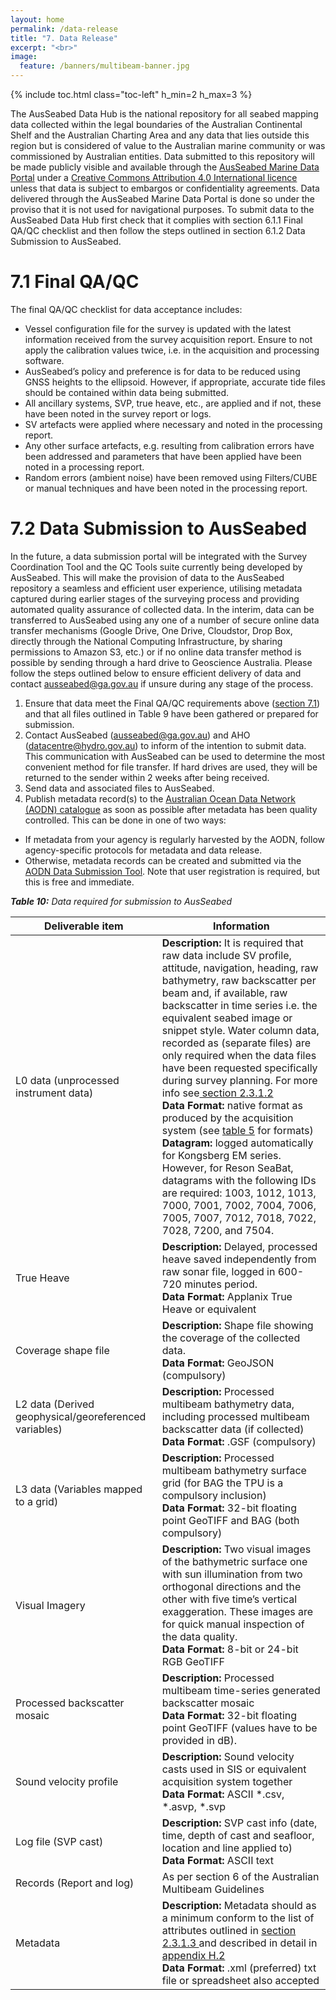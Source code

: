 ```yaml
---
layout: home
permalink: /data-release
title: "7. Data Release"
excerpt: "<br>"
image:
  feature: /banners/multibeam-banner.jpg
---
```

{% include toc.html class="toc-left" h_min=2 h_max=3 %}

The AusSeabed Data Hub is the national repository for all seabed mapping data collected within the legal boundaries of the Australian Continental Shelf and the Australian Charting Area and any data that lies outside this region but is considered of value to the Australian marine community or was commissioned by Australian entities. Data submitted to this repository will be made publicly visible and available through the [AusSeabed Marine Data Portal](https://portal.ga.gov.au/persona/marine) under a [Creative Commons Attribution 4.0 International licence](https://creativecommons.org/licenses/by/4.0/legalcode) unless that data is subject to embargos or confidentiality agreements. Data delivered through the AusSeabed Marine Data Portal is done so under the proviso that it is not used for navigational purposes. To submit data to the AusSeabed Data Hub first check that it complies with section 6.1.1 Final QA/QC checklist and then follow the steps outlined in section 6.1.2 Data Submission to AusSeabed.

# 7.1 Final QA/QC
The final QA/QC checklist for data acceptance includes:
*   Vessel configuration file for the survey is updated with the latest information received from the survey acquisition report. Ensure to not apply the calibration values twice, i.e. in the acquisition and processing software.
*   AusSeabed’s policy and preference is for data to be reduced using GNSS heights to the ellipsoid. However, if appropriate, accurate tide files should be contained within data being submitted.
*   All ancillary systems, SVP, true heave, etc., are applied and if not, these have been noted in the survey report or logs.
*   SV artefacts were applied where necessary and noted in the processing report. 
*   Any other surface artefacts, e.g. resulting from calibration errors have been addressed and parameters that have been applied have been noted in a processing report.
*   Random errors (ambient noise) have been removed using Filters/CUBE or manual techniques and have been noted in the processing report.

# 7.2 Data Submission to AusSeabed
In the future, a data submission portal will be integrated with the Survey Coordination Tool and the QC Tools suite currently being developed by AusSeabed. This will make the provision of data to the AusSeabed repository a seamless and efficient user experience, utilising metadata captured during earlier stages of the surveying process and providing automated quality assurance of collected data. In the interim, data can be transferred to AusSeabed using any one of a number of secure online data transfer mechanisms (Google Drive, One Drive, Cloudstor, Drop Box, directly through the National Computing Infrastructure, by sharing permissions to Amazon S3, etc.) or if no online data transfer method is possible by sending through a hard drive to Geoscience Australia. Please follow the steps outlined below to ensure efficient delivery of data and contact [ausseabed@ga.gov.au](mailto:ausseabed@ga.gov.au) if unsure during any stage of the process.



1. Ensure that data meet the Final QA/QC requirements above ([section 7.1](https://australian-multibeam-guidelines.github.io/data-release#71-final-qaqc)) and that all files outlined in Table 9 have been gathered or prepared for submission. 
2. Contact AusSeabed ([ausseabed@ga.gov.au](mailto:ausseabed@ga.gov.au)) and AHO ([datacentre@hydro.gov.au](mailto:datacentre@hydro.gov.au)) to inform of the intention to submit data. This communication with AusSeabed can be used to determine the most convenient method for file transfer. If hard drives are used, they will be returned to the sender within 2 weeks after being received.
3. Send data and associated files to AusSeabed.
4. Publish metadata record(s) to the [Australian Ocean Data Network (AODN) catalogue](http://catalogue.aodn.org.au/geonetwork/srv/eng/main.home) as soon as possible after metadata has been quality controlled. This can be done in one of two ways:
*   If metadata from your agency is regularly harvested by the AODN, follow agency-specific protocols for metadata and data release. 
*   Otherwise, metadata records can be created and submitted via the [AODN Data Submission Tool](https://metadataentry.aodn.org.au/submit/). Note that user registration is required, but this is free and immediate.

_**Table 10:** Data required for submission to AusSeabed_
<table>
<thead>
  <tr>
    <th>Deliverable item</th>
    <th>Information</th>
  </tr>
</thead>
<tbody>
  <tr>
    <td>L0 data (unprocessed instrument data)</td>
    <td><strong>Description:</strong> It is required that raw data include SV profile, attitude, navigation, heading, raw bathymetry, raw backscatter per beam and, if available, raw backscatter in time series i.e. the equivalent seabed image or snippet style. Water column data, recorded as (separate files) are only required when the data files have been requested specifically during survey planning. For more info see<a href="https://australian-multibeam-guidelines.github.io/pre-survey-planning#231-data-type-formats-and-metadata"> section 2.3.1.2</a><br><strong>Data Format:</strong> native format as produced by the acquisition system (see <a href="https://australian-multibeam-guidelines.github.io/pre-survey-planning#231-data-type-formats-and-metadata">table 5</a> for formats) <br><strong>Datagram:</strong> logged automatically for Kongsberg EM series. However, for Reson SeaBat, datagrams with the following IDs are required: 1003, 1012, 1013, 7000, 7001, 7002, 7004, 7006, 7005, 7007, 7012, 7018, 7022, 7028, 7200, and 7504.</td>
  </tr>
  <tr>
    <td>True Heave</td>
    <td><strong>Description:</strong> Delayed, processed heave saved independently from raw sonar file, logged in 600-720 minutes period.<br><strong>Data Format:</strong> Applanix True Heave or equivalent</td>
  </tr>
  <tr>
    <td>Coverage shape file</td>
    <td><strong>Description:</strong> Shape file showing the coverage of the collected data. <br><strong>Data Format:</strong> GeoJSON (compulsory)</td>
  </tr>
  <tr>
    <td>L2 data (Derived geophysical/georeferenced variables)</td>
    <td><strong>Description:</strong> Processed multibeam bathymetry data, including processed multibeam backscatter data (if collected)<br><strong>Data Format:</strong> .GSF (compulsory)</td>
  </tr>
  <tr>
    <td>L3 data (Variables mapped to a grid)</td>
    <td><strong>Description:</strong> Processed multibeam bathymetry surface grid (for BAG the TPU is a compulsory inclusion)<br><strong>Data Format:</strong> 32-bit floating point GeoTIFF and BAG (both compulsory)</td>
  </tr>
  <tr>
    <td>Visual Imagery</td>
    <td><strong>Description:</strong> Two visual images of the bathymetric surface one with sun illumination from two orthogonal directions and the other with five time’s vertical exaggeration. These images are for quick manual inspection of the data quality.<br><strong>Data Format:</strong> 8-bit or 24-bit RGB GeoTIFF</td>
  </tr>
  <tr>
    <td>Processed backscatter mosaic</td>
    <td><strong>Description:</strong> Processed multibeam time-series generated backscatter mosaic<br><strong>Data Format:</strong> 32-bit floating point GeoTIFF (values have to be provided in dB).</td>
  </tr>
  <tr>
    <td>Sound velocity profile</td>
    <td><strong>Description:</strong> Sound velocity casts used in SIS or equivalent acquisition system together<br><strong>Data Format:</strong> ASCII *.csv, *.asvp, *.svp</td>
  </tr>
  <tr>
    <td>Log file (SVP cast)</td>
    <td><strong>Description:</strong> SVP cast info (date, time, depth of cast and seafloor, location and line applied to)<br><strong>Data Format:</strong> ASCII text</td>
  </tr>
  <tr>
    <td>Records (Report and log)</td>
    <td>As per section 6 of the Australian Multibeam Guidelines</td>
  </tr>
  <tr>
    <td>Metadata</td>
    <td><strong>Description:</strong> Metadata should as a minimum conform to the list of attributes outlined in <a href="https://australian-multibeam-guidelines.github.io/pre-survey-planning#231-data-type-formats-and-metadata">section 2.3.1.3 </a>and described in detail in <a href="https://australian-multibeam-guidelines.github.io/appendices#h2-ausseabed-minimum-required-metadata">appendix H.2</a><br><strong>Data Format:</strong> .xml (preferred) txt file or spreadsheet also accepted</td>
  </tr>
</tbody>
</table>
